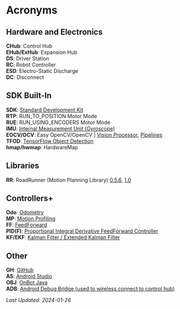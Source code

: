 # Acronyms

## Hardware and Electronics
**CHub**: Control Hub<br>
**EHub/ExHub**: Expansion Hub<br>
**DS**: Driver Station<br>
**RC**: Robot Controller<br>
**ESD**: Electro-Static Discharge<br>
**DC**: Disconnect

## SDK Built-In
**SDK**: [Standard Development Kit](https://github.com/FIRST-Tech-Challenge/FtcRobotController)<br>
**RTP**: RUN_TO_POSITION Motor Mode<br>
**RUE**: RUN_USING_ENCODERS Motor Mode<br>
**IMU**: [Internal Measurement Unit (Gyroscope)](https://ftc-docs.firstinspires.org/en/latest/programming_resources/imu/imu.html)<br>
**EOCV/OCV**: Easy OpenCV/OpenCV | [Vision Processor](https://ftc-docs.firstinspires.org/en/latest/apriltag/vision_portal/visionportal_overview/visionportal-overview.html), [Pipelines](https://github.com/OpenFTC/EasyOpenCV)<br>
**TFOD**: [TensorFlow Object Detection](https://ftc-docs.firstinspires.org/en/latest/programming_resources/index.html#tensorflow-programming)<br>
**hmap/hwmap**: HardwareMap

## Libraries
**RR**: RoadRunner (Motion Planning Library) [0.5.6](https://learnroadrunner.com/), [1.0](https://rr.brott.dev/docs/v1-0/installation/)

## Controllers+
**Odo**: [Odometry](https://gm0.org/en/latest/docs/software/concepts/odometry.html?highlight=odometry)<br>
**MP**: [Motion Profiling](https://www.ctrlaltftc.com/advanced/motion-profiling)<br>
**FF**: [FeedForward](https://www.ctrlaltftc.com/feedforward-control)<br>
**PID(F)**: [Proportional Integral Derivative FeedForward Controller](https://www.ctrlaltftc.com/the-pid-controller)<br>
**KF/EKF**: [Kalman Filter / Extended Kalman Filter](https://www.ctrlaltftc.com/advanced/the-kalman-filter)

## Other
**GH**: [GitHub](https://github.com/)<br>
**AS**: [Android Studio](https://developer.android.com/studio)<br>
**OBJ**: [OnBot Java](https://ftc-docs.firstinspires.org/en/latest/programming_resources/onbot_java/OnBot-Java-Tutorial.html)<br>
**ADB**: [Android Debug Bridge (used to wireless connect to control hub)](https://developer.android.com/tools/adb)

*Last Updated: 2024-01-26*